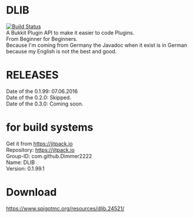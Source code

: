 # DLIB
[![Build Status](https://travis-ci.org/Dimmer2222/DLIB.svg?branch=master)](https://travis-ci.org/Dimmer2222/DLIB)  <br />
A Bukkit Plugin API to make it easier to code Plugins. <br />
From Beginner for Beginners. <br />
Because I'm coming from Germany the Javadoc when it exist is in German because my English is not the best and good. <br />

# RELEASES 
Date of the 0.1.99: 07.06.2016  <br />
Date of the 0.2.0: Skipped. <br />
Date of the 0.3.0: Coming soon.<br /> 

# for build systems
Get it from https://jitpack.io  <br />
Repository: https://jitpack.io <br />
Group-ID: com.github.Dimmer2222 <br />
Name: DLIB <br /> 
Version: 0.1.99.1 <br /> 

# Download
https://www.spigotmc.org/resources/dlib.24521/
